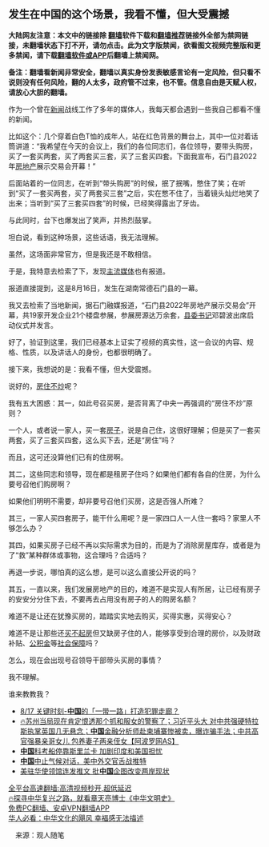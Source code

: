  <!-- 面包屑导航 --> <h2>发生在中国的这个场景，我看不懂，但大受震撼</h2> <p class="notice"><b>大陆网友注意：本文中的链接除 <a href="https://github.com/bannedbook/fanqiang" >翻墙</a>软件下载和<a href="https://github.com/killgcd/justmysocks/blob/master/README.md">翻墙推荐</a>链接外全部为禁网链接，未翻墙状态下打不开，请勿点击。此为文字版禁闻，欲看图文视频完整版和更多禁闻，请下载<a href="https://github.com/bannedbook/fanqiang">翻墙软件或APP</a>后翻墙上禁闻网。</p><p>备注：翻墙看新闻非常安全，翻墙以真实身份发表敏感言论有一定风险，但只看不说则没有任何风险，翻的人太多，政府管不过来，也不管。信息自由是天赋人权，请放心大胆的翻墙。</b></p>  <div class="entry"> <p>作为一个曾在<span class='wp_keywordlink_affiliate'><a href="https://www.bannedbook.org/" title="新闻">新闻</a></span>战线工作了多年的媒体人，我每天都会遇到一些我自己都看不懂的新闻。</p> <p>比如这个：几个穿着白色T恤的成年人，站在红色背景的舞台上，其中一位对着话筒讲道：‌‌“我希望在今天的会议上，我们的各位同志们，各位领导，要带头购房，买了一套买两套，买了两套买三套，买了三套买四套。下面我宣布，石门县2022年<a href="https://www.bannedbook.org/bnews/tag/%e6%88%bf%e5%9c%b0%e4%ba%a7/" class="st_tag internal_tag" rel="tag" title="标签 房地产 下的日志">房地产</a>展示交易会开幕！‌‌”</p> <p>后面站着的一位同志，在听到‌‌“带头购房‌‌”的时候，抿了抿嘴，憋住了笑；在听到‌‌“买了一套买两套，买了两套买三套‌‌”之后，实在憋不住了，当着镜头灿烂地笑了出来；当听到‌‌“买了三套买四套‌‌”的时候，已经笑得露出了牙齿。</p> <p>与此同时，台下也爆发出了笑声，并热烈鼓掌。</p> <p>坦白说，看到这种场景，这些话语，我无法理解。</p> <p>虽然，这场面非常官方，但是我还是不敢相信。</p> <p>于是，我特意去检索了下，发现<a href="https://www.bannedbook.org/bnews/tag/%e4%b8%bb%e6%b5%81%e5%aa%92%e4%bd%93/" class="st_tag internal_tag" rel="tag" title="标签 主流媒体 下的日志">主流媒体</a>也有报道。</p>  <p>报道直接提到，这是8月16日，发生在湖南常德石门县的一幕。</p> <p>我又去检索了当地新闻，据石门融媒报道，‌‌“石门县2022年房地产展示交易会‌‌”开幕，共19家开发企业21个楼盘参展，参展房源达万余套，<a href="https://www.bannedbook.org/bnews/tag/%E5%8E%BF%E5%A7%94%E4%B9%A6%E8%AE%B0/" class="st_tag internal_tag" rel="tag" title="标签 县委书记 下的日志">县委书记</a>邓碧波出席启动仪式并发言。</p> <p>好了，验证到这里，我们已经基本上证实了视频的真实性，这一会议的内容、规格、性质，以及讲话人的身份，也都很明确了。</p> <p>接下来，我想说的是：我看不懂，但大受震撼。</p> <p>说好的，<a href="https://www.bannedbook.org/bnews/tag/%E6%88%BF%E4%BD%8F%E4%B8%8D%E7%82%92/" class="st_tag internal_tag" rel="tag" title="标签 房住不炒 下的日志">房住不炒</a>呢？</p> <p>我有五大困惑：其一，如此号召买房，是否背离了中央一再强调的‌‌“房住不炒‌‌”原则？</p> <p>一个人，或者说一家人，买一套<a href="https://www.bannedbook.org/bnews/tag/%e6%88%bf%e5%ad%90/" class="st_tag internal_tag" rel="tag" title="标签 房子 下的日志">房子</a>，说是自己住，这很好理解；但是买了一套买两套，买了三套买四套，这么买下去，还是‌‌“房住‌‌”吗？</p>  <p>而且，这可还没算他们已有的住房啊。</p> <p>其二，这些同志和领导，现在都是租房子住吗？如果他们都有各自的住房，为什么要号召他们购房啊？</p> <p>如果他们明明不需要，却非要号召他们买房，这是否强人所难？</p> <p>其三，一家人买四套房子，能干什么用呢？是一家四口人一人住一套吗？家里人不够怎么办？</p> <p>其四，如果买房子已经不再以实际需求为目的，而是为了消除房屋库存，或者是为了‌‌“救‌‌”某种群体或事物，这合理吗？合适吗？</p> <p>再退一步说，哪怕真的这么想，是可以这么直接公开说的吗？</p> <p>其五，一直以来，我们发展房地产的目的，难道不是实现人有所居，让已经有房子的安安分分住下去，不要再去占用没有房子的人的购房名额？</p>  <p>难道不是让还在犹豫买房的，踏踏实实地去购买，买得实惠，买得安心？</p> <p>难道不是让那些还<a href="https://www.bannedbook.org/bnews/tag/%E4%B9%B0%E4%B8%8D%E8%B5%B7%E6%88%BF/" class="st_tag internal_tag" rel="tag" title="标签 买不起房 下的日志">买不起房</a>但又缺房子住的人，能够享受到合理的房价，以及财政补贴、<a href="https://www.bannedbook.org/bnews/tag/%E5%85%AC%E7%A7%AF%E9%87%91/" class="st_tag internal_tag" rel="tag" title="标签 公积金 下的日志">公积金</a>等<a href="https://www.bannedbook.org/bnews/tag/%E7%A4%BE%E4%BC%9A%E4%BF%9D%E9%9A%9C/" class="st_tag internal_tag" rel="tag" title="标签 社会保障 下的日志">社会保障</a>吗？</p> <p>怎么，现在会出现号召领导干部带头买房的事情？</p> <p>我不理解。</p> <p>谁来教教我？</p> <div id="taboola-mid-1"></div>  <ul class='op-related-articles' title='相关阅读'> <li><a href='https://www.bannedbook.org/bnews/taiwannews/20220818/1773003.html' target='_blank'>8/17 关键时刻-<b>中国</b>的「一带一路」打造犯罪走廊？</a></li> <li><a href='https://www.bannedbook.org/bnews/bannedvideo/20220818/1772990.html' target='_blank'>🔥苏州当局现在肯定恨透那个抓和服女的警察了；习近平头大 对中共强硬特拉斯执掌英国几无悬念；<b>中国</b>金融分析师赴柬埔寨惨被卖，曝诈骗手法；中共高官强暴亲哥女儿 包养妻子两亲侄女【阿波罗网AS】</a></li> <li><a href='https://www.bannedbook.org/bnews/worldnews/20220818/1772983.html' target='_blank'><b>中国</b>科考船停靠斯里兰卡 加剧印度和美国担忧</a></li> <li><a href='https://www.bannedbook.org/bnews/headline/20220818/1772976.html' target='_blank'><b>中国</b>中止气候对话，美中外交官舌战推特</a></li> <li><a href='https://www.bannedbook.org/bnews/ssgc/20220818/1772971.html' target='_blank'>美驻华使领馆连发推文 批<b>中国</b>企图改变两岸现状</a></li> </ul> <p class="texttj"> <a href="https://github.com/bannedbook/fanqiang/wiki/V2ray%E6%9C%BA%E5%9C%BA" target="_blank">全平台高速翻墙:高清视频秒开,超低延迟</a><br/> <a href="https://www.bannedbook.org/bnews/comments/20220808/1768773.html" target="_blank">🔥探寻中华复兴之路，就看章天亮博士《中华文明史》</a><br/> <a href="https://github.com/bannedbook/fanqiang/wiki/%E7%A6%81%E9%97%BB%E7%BD%91%E5%AE%89%E5%8D%93%E7%BF%BB%E5%A2%99%E6%96%B0%E9%97%BBAPP" target="_blank">免费PC翻墙、安卓VPN翻墙APP</a><br/> <a href="https://www.bannedbook.org/bnews/comments/20220220/1694796.html" target="_blank">华人必看：中华文化的飓风 幸福感无法描述</a> </p><p class="src-info">　来源：观人随笔 </p> <a name='sharetosocial'></a>  <div style="margin-bottom:5px;padding-bottom:5px;clear:both"> <div id="archive-pix-1" class="banner-ads"> <!-- AuctionX Display platform tag START --> <div id="27602x728x90x621x_ADSLOT1" clicktrack="%%CLICK_URL_ESC%%"></div>  <!-- AuctionX Display platform tag END --> </div> <div id="archive-pix-2" class="banner-ads"> <!-- AuctionX Display platform tag START --> <div id="27556x300x250x621x_ADSLOT1" clicktrack="%%CLICK_URL_ESC%%" style="margin:0 auto;text-align:center"></div>  <!-- AuctionX Display platform tag END --> </div> </div>  <div id="archive-pix-1" class="banner-ads"> <!-- AuctionX Display platform tag START --> <div id="27603x728x90x621x_ADSLOT1" clicktrack="%%CLICK_URL_ESC%%"></div>  <!-- AuctionX Display platform tag END --> </div> </div><!--END ENTRY--> 